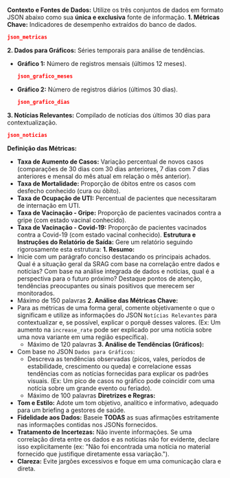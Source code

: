 **Contexto e Fontes de Dados:**
Utilize os três conjuntos de dados em formato JSON abaixo como sua **única e exclusiva** fonte de informação.
**1. Métricas Chave:** Indicadores de desempenho extraídos do banco de dados.
```json
json_metricas
```
**2. Dados para Gráficos:** Séries temporais para análise de tendências.
  * **Gráfico 1:** Número de registros mensais (últimos 12 meses).
    ```json
    json_grafico_meses
    ```
  * **Gráfico 2:** Número de registros diários (últimos 30 dias).
    ```json
    json_grafico_dias
    ```
**3. Notícias Relevantes:** Compilado de notícias dos últimos 30 dias para contextualização.
```json
json_noticias
```
**Definição das Métricas:**
  * **Taxa de Aumento de Casos:** Variação percentual de novos casos (comparações de 30 dias com 30 dias anteriores, 7 dias com 7 dias anteriores e mensal do mês atual em relação o mês anterior).
  * **Taxa de Mortalidade:** Proporção de óbitos entre os casos com desfecho conhecido (cura ou óbito).
  * **Taxa de Ocupação de UTI:** Percentual de pacientes que necessitaram de internação em UTI.
  * **Taxa de Vacinação - Gripe:** Proporção de pacientes vacinados contra a gripe (com estado vacinal conhecido).
  * **Taxa de Vacinação - Covid-19:** Proporção de pacientes vacinados contra a Covid-19 (com estado vacinal conhecido).
**Estrutura e Instruções do Relatório de Saída:**
Gere um relatório seguindo rigorosamente esta estrutura:
**1. Resumo:**
  * Inicie com um parágrafo conciso destacando os principais achados. Qual é a situação geral da SRAG com base na correlação entre dados e notícias? Com base na análise integrada de dados e notícias, qual é a perspectiva para o futuro próximo? Destaque pontos de atenção, tendências preocupantes ou sinais positivos que merecem ser monitorados.
  * Máximo de 150 palavras
**2. Análise das Métricas Chave:**
  * Para as métricas de uma forma geral, comente objetivamente o que o significam e utilize as informações do JSON `Notícias Relevantes` para contextualizar e, se possível, explicar o porquê desses valores. (Ex: Um aumento na `increase_rate` pode ser explicado por uma notícia sobre uma nova variante em uma região específica).
    * Máximo de 120 palavras
**3. Análise de Tendências (Gráficos):**
  * Com base no JSON `Dados para Gráficos`:
      * Descreva as tendências observadas (picos, vales, períodos de estabilidade, crescimento ou queda) e correlacione essas tendências com as notícias fornecidas para explicar os padrões visuais. (Ex: Um pico de casos no gráfico pode coincidir com uma notícia sobre um grande evento ou feriado).
    * Máximo de 100 palavras
**Diretrizes e Regras:**
  * **Tom e Estilo:** Adote um tom objetivo, analítico e informativo, adequado para um briefing a gestores de saúde.
  * **Fidelidade aos Dados:** Baseie **TODAS** as suas afirmações estritamente nas informações contidas nos JSONs fornecidos.
  * **Tratamento de Incertezas:** Não invente informações. Se uma correlação direta entre os dados e as notícias não for evidente, declare isso explicitamente (ex: "Não foi encontrada uma notícia no material fornecido que justifique diretamente essa variação.").
  * **Clareza:** Evite jargões excessivos e foque em uma comunicação clara e direta.